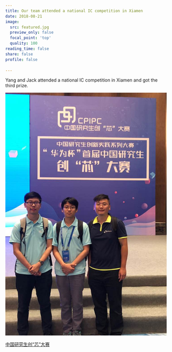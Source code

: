 ```yaml
---
title: Our team attended a national IC competition in Xiamen
date: 2018-08-21
image:
  src: featured.jpg
  preview_only: false
  focal_point: 'top'
  quality: 100
reading_time: false
share: false
profile: false

---
```

Yang and Jack attended a national IC competition in Xiamen and got the third prize.
<!--more-->

![](image1.jpg)

[中国研究生创“芯”大赛](https://cpipc.chinadegrees.cn/cw/hp/10)